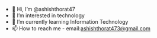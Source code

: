 - 👋 Hi, I’m @ashishthorat47
- 👀 I’m interested in technology
- 🌱 I’m currently learning Information Technology
- 📫 How to reach me - email:ashishthorat473@gmail.com


